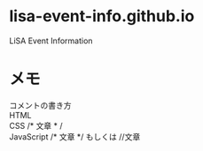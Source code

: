 # lisa-event-info.github.io
LiSA Event Information

# メモ

コメントの書き方  
HTML <!-- 文章 -->  
CSS /* 文章 * /  
JavaScript /* 文章 */ もしくは //文章  